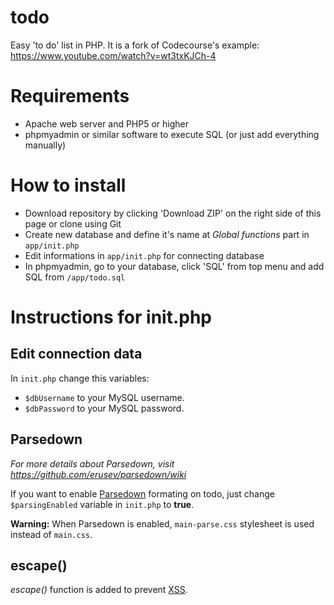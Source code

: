 # todo
Easy 'to do' list in PHP. It is a fork of Codecourse's example: https://www.youtube.com/watch?v=wt3txKJCh-4

# Requirements

- Apache web server and PHP5 or higher
- phpmyadmin or similar software to execute SQL (or just add everything manually)

# How to install

- Download repository by clicking 'Download ZIP' on the right side of this page or clone using Git
- Create new database and define it's name at *Global functions* part in `app/init.php`
- Edit informations in `app/init.php` for connecting database
- In phpmyadmin, go to your database, click 'SQL' from top menu and add SQL from `/app/todo.sql`

# Instructions for init.php

## Edit connection data

In `init.php` change this variables:

- `$dbUsername` to your MySQL username.
- `$dbPassword` to your MySQL password.

## Parsedown

*For more details about Parsedown, visit https://github.com/erusev/parsedown/wiki*

If you want to enable [Parsedown](https://parsedown.org "Parsedown Homepage") formating on todo, just change `$parsingEnabled` variable in `init.php` to **true**.

**Warning:** When Parsedown is enabled, `main-parse.css` stylesheet is used instead of `main.css`.

## escape()

*escape()* function is added to prevent [XSS](https://en.wikipedia.org/wiki/Cross-site_scripting "Cross-site scripting attack (redirects to Wikipedia)").
